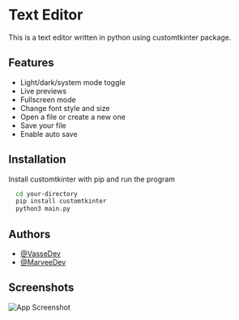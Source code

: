 # Text Editor

This is a text editor written in python using customtkinter package.



## Features

- Light/dark/system mode toggle
- Live previews
- Fullscreen mode
- Change font style and size
- Open a file or create a new one 
- Save your file 
- Enable auto save

## Installation

Install customtkinter with pip and run the program

```bash
  cd your-directory
  pip install customtkinter
  python3 main.py
```
    
## Authors

- [@VasseDev](https://www.github.com/VasseDev)
- [@MarveeDev](https://www.github.com/MarveeDev)

## Screenshots

![App Screenshot](https://i.imgur.com/FH9kWaV.png)

